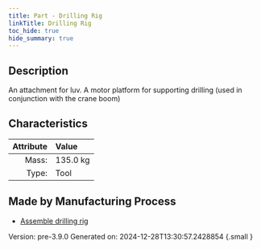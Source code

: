 ```yaml
---
title: Part - Drilling Rig
linkTitle: Drilling Rig
toc_hide: true
hide_summary: true
---
```


## Description
&#10;&#9;&#9;&#9;An attachment for luv. A motor platform for supporting drilling (used in conjunction with the crane boom)&#10;&#9;&#9;

## Characteristics

| Attribute      | Value |
|--------:|:------|
|Mass:|135.0 kg|
|Type:|Tool|

## Made by Manufacturing Process

- [Assemble drilling rig](/docs/definitions/process/assemble-drilling-rig)



Version: pre-3.9.0 Generated on: 2024-12-28T13:30:57.2428854
{.small }

